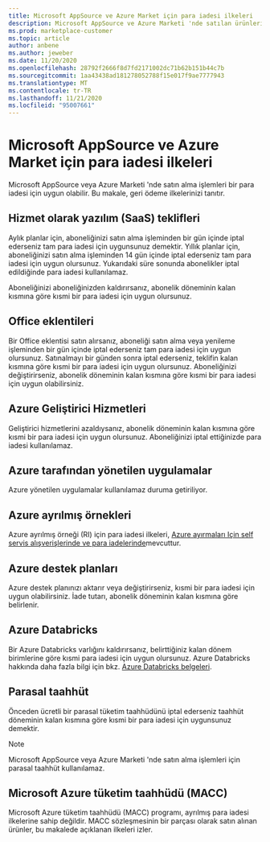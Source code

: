 ```yaml
---
title: Microsoft AppSource ve Azure Market için para iadesi ilkeleri
description: Microsoft AppSource ve Azure Marketi 'nde satılan ürünlerin para iadesi ilkelerini öğrenin
ms.prod: marketplace-customer
ms.topic: article
author: anbene
ms.author: jeweber
ms.date: 11/20/2020
ms.openlocfilehash: 28792f2666f8d7fd2171002dc71b62b151b44c7b
ms.sourcegitcommit: 1aa43438ad181278052788f15e017f9ae7777943
ms.translationtype: MT
ms.contentlocale: tr-TR
ms.lasthandoff: 11/21/2020
ms.locfileid: "95007661"
---
```

# <a name="refund-policies-for-microsoft-appsource-and-azure-marketplace"></a>Microsoft AppSource ve Azure Market için para iadesi ilkeleri

Microsoft AppSource veya Azure Marketi 'nde satın alma işlemleri bir para iadesi için uygun olabilir. Bu makale, geri ödeme ilkelerinizi tanıtır.

## <a name="software-as-a-service-saas-offers"></a>Hizmet olarak yazılım (SaaS) teklifleri

Aylık planlar için, aboneliğinizi satın alma işleminden bir gün içinde iptal ederseniz tam para iadesi için uygunsunuz demektir. Yıllık planlar için, aboneliğinizi satın alma işleminden 14 gün içinde iptal ederseniz tam para iadesi için uygun olursunuz. Yukarıdaki süre sonunda abonelikler iptal edildiğinde para iadesi kullanılamaz.

Aboneliğinizi aboneliğinizden kaldırırsanız, abonelik döneminin kalan kısmına göre kısmi bir para iadesi için uygun olursunuz.

## <a name="office-add-ins"></a>Office eklentileri

Bir Office eklentisi satın alırsanız, aboneliği satın alma veya yenileme işleminden bir gün içinde iptal ederseniz tam para iadesi için uygun olursunuz.  Satınalmayı bir günden sonra iptal ederseniz, teklifin kalan kısmına göre kısmi bir para iadesi için uygun olursunuz.  Aboneliğinizi değiştirirseniz, abonelik döneminin kalan kısmına göre kısmi bir para iadesi için uygun olabilirsiniz.

## <a name="azure-developer-services"></a>Azure Geliştirici Hizmetleri

Geliştirici hizmetlerini azaldıysanız, abonelik döneminin kalan kısmına göre kısmi bir para iadesi için uygun olursunuz. Aboneliğinizi iptal ettiğinizde para iadesi kullanılamaz.

## <a name="azure-managed-applications"></a>Azure tarafından yönetilen uygulamalar

Azure yönetilen uygulamalar kullanılamaz duruma getiriliyor.

## <a name="azure-reserved-instances"></a>Azure ayrılmış örnekleri

Azure ayrılmış örneği (RI) için para iadesi ilkeleri, [Azure ayırmaları Için self servis alışverişlerinde ve para iadelerinde](/azure/cost-management-billing/reservations/exchange-and-refund-azure-reservations)mevcuttur.

## <a name="azure-support-plans"></a>Azure destek planları

Azure destek planınızı aktarır veya değiştirirseniz, kısmi bir para iadesi için uygun olabilirsiniz. İade tutarı, abonelik döneminin kalan kısmına göre belirlenir.

## <a name="azure-databricks"></a>Azure Databricks

Bir Azure Databricks varlığını kaldırırsanız, belirttiğiniz kalan dönem birimlerine göre kısmi para iadesi için uygun olursunuz. Azure Databricks hakkında daha fazla bilgi için bkz. [Azure Databricks belgeleri](/azure/databricks).

## <a name="monetary-commitment"></a>Parasal taahhüt

Önceden ücretli bir parasal tüketim taahhüdünü iptal ederseniz taahhüt döneminin kalan kısmına göre kısmi bir para iadesi için uygunsunuz demektir.

> [!NOTE]
> Microsoft AppSource veya Azure Marketi 'nde satın alma işlemleri için parasal taahhüt kullanılamaz.

## <a name="microsoft-azure-consumption-commitment-macc"></a>Microsoft Azure tüketim taahhüdü (MACC)

Microsoft Azure tüketim taahhüdü (MACC) programı, ayrılmış para iadesi ilkelerine sahip değildir. MACC sözleşmesinin bir parçası olarak satın alınan ürünler, bu makalede açıklanan ilkeleri izler.
